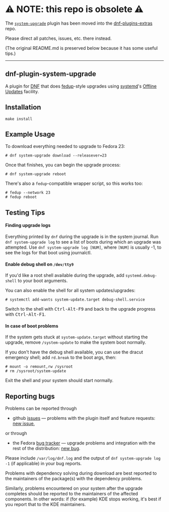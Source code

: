 # :warning: NOTE: this repo is obsolete :warning:

The [`system-upgrade`] plugin has been moved into the [dnf-plugins-extras] repo.

Please direct all patches, issues, etc. there instead.

(The original README.md is preserved below because it has some useful tips.)

[`system-upgrade`]: https://github.com/rpm-software-management/dnf-plugins-extras/blob/master/plugins/system_upgrade.py
[dnf-plugins-extras]: https://github.com/rpm-software-management/dnf-plugins-extras

-------

## dnf-plugin-system-upgrade

A plugin for [DNF] that does [fedup]-style upgrades using [systemd]'s [Offline
Updates] facility.

## Installation

    make install

## Example Usage

To download everything needed to upgrade to Fedora 23:

    # dnf system-upgrade download --releasever=23

Once that finishes, you can begin the upgrade process:

    # dnf system-upgrade reboot

There's also a `fedup`-compatible wrapper script, so this works too:

    # fedup --network 23
    # fedup reboot

## Testing Tips

#### Finding upgrade logs

Everything printed by `dnf` during the upgrade is in the system journal.
Run `dnf system-upgrade log` to see a list of boots during which an
upgrade was attempted. Use `dnf system-upgrade log [NUM]`, where
`[NUM]` is usually -1, to see the logs for that boot using journalctl.

#### Enable debug shell on `/dev/tty9`

If you'd like a root shell available during the upgrade, add
`systemd.debug-shell` to your boot arguments.

You can also enable the shell for all system updates/upgrades:

    # systemctl add-wants system-update.target debug-shell.service

Switch to the shell with <kbd>Ctrl-Alt-F9</kbd> and back to the upgrade progress with <kbd>Ctrl-Alt-F1</kbd>.

#### In case of boot problems

If the system gets stuck at `system-update.target` without starting the
upgrade, remove `/system-update` to make the system boot normally.


If you don't have the debug shell available, you can use the dracut emergency
shell; add `rd.break` to the boot args, then:

    # mount -o remount,rw /sysroot
    # rm /sysroot/system-update

 Exit the shell and your system should start normally.

## Reporting bugs

Problems can be reported through
* github [issues] — problems with the plugin itself and feature requests: [new issue],

or through
* the Fedora [bug tracker] — upgrade problems and
integration with the rest of the distribution: [new bug].

Please include `/var/log/dnf.log` and the output of
`dnf system-upgrade log -1` (if applicable) in your bug reports.

Problems with dependency solving during download are best reported to
the maintainers of the package(s) with the dependency problems.

Similarly, problems encountered on your system after the upgrade
completes should be reported to the maintainers of the affected
components. In other words: if (for example) KDE stops working, it's
best if you report that to the KDE maintainers.

[DNF]: https://github.com/rpm-software-management/dnf
[fedup]: https://github.com/rhinstaller/fedup
[systemd]: https://github.com/systemd/systemd
[Offline Updates]: http://www.freedesktop.org/wiki/Software/systemd/SystemUpdates/
[issues]: https://github.com/rpm-software-management/dnf-plugin-system-upgrade/issues
[new issue]: https://github.com/rpm-software-management/dnf-plugin-system-upgrade/issues/new
[bug tracker]: https://bugzilla.redhat.com/buglist.cgi?bug_status=NEW&bug_status=ASSIGNED&bug_status=POST&bug_status=MODIFIED&bug_status=ON_DEV&bug_status=ON_QA&bug_status=VERIFIED&bug_status=RELEASE_PENDING&component=dnf-plugin-system-upgrade&list_id=4068794&product=Fedora&query_format=advanced
[new bug]: https://bugzilla.redhat.com/enter_bug.cgi?product=Fedora&component=dnf-plugin-system-upgrade

